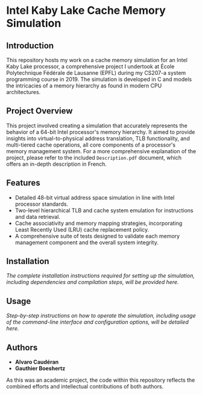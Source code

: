 # Intel Kaby Lake Cache Memory Simulation

## Introduction
This repository hosts my work on a cache memory simulation for an Intel Kaby Lake processor, a comprehensive project I undertook at École Polytechnique Fédérale de Lausanne (EPFL) during my CS207-a system programming course in 2019. The simulation is developed in C and models the intricacies of a memory hierarchy as found in modern CPU architectures.

## Project Overview
This project involved creating a simulation that accurately represents the behavior of a 64-bit Intel processor's memory hierarchy. It aimed to provide insights into virtual-to-physical address translation, TLB functionality, and multi-tiered cache operations, all core components of a processor's memory management system. For a more comprehensive explanation of the project, please refer to the included `Description.pdf` document, which offers an in-depth description in French.

## Features
- Detailed 48-bit virtual address space simulation in line with Intel processor standards.
- Two-level hierarchical TLB and cache system emulation for instructions and data retrieval.
- Cache associativity and memory mapping strategies, incorporating Least Recently Used (LRU) cache replacement policy.
- A comprehensive suite of tests designed to validate each memory management component and the overall system integrity.

## Installation
_The complete installation instructions required for setting up the simulation, including dependencies and compilation steps, will be provided here._

## Usage
_Step-by-step instructions on how to operate the simulation, including usage of the command-line interface and configuration options, will be detailed here._

## Authors
- **Alvaro Caudéran**
- **Gauthier Boeshertz**

As this was an academic project, the code within this repository reflects the combined efforts and intellectual contributions of both authors.

